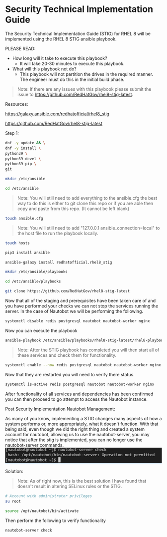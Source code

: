 # Security Technical Implementation Guide

The Security Technical Implementation Guide (STIG) for RHEL 8 will be implemented using the RHEL 8 STIG ansible playbook.

PLEASE READ:

- How long will it take to execute this playbook?
  - It will take 20-30 minutes to execute this playbook.
- What will this playbook not do?
  - This playbook will not partition the drives in the required manner. The engineer must do this in the initial build phase.

>Note: If there are any issues with this playbook please submit the issue to <https://github.com/RedHatGov/rhel8-stig-latest>.

Resources:

<https://galaxy.ansible.com/redhatofficial/rhel8_stig>

<https://github.com/RedHatGov/rhel8-stig-latest>

Step 1:

```bash
dnf -y update && \
dnf -y install \
python39 \
python39-devel \
python39-pip \
git
```

```bash
mkdir /etc/ansible
```

```bash
cd /etc/ansible
```

>Note: You will still need to add everything to the ansible.cfg the best way to do this is either to git clone this repo or if you are able then copy and paste
from this repo. (It cannot be left blank)

```bash
touch ansible.cfg
```

>Note: You will still need to add "127.0.0.1 ansible_connection=local" to the host file to run the playbook locally.

```bash
touch hosts
```

```bash
pip3 install ansible
```

```bash
ansible-galaxy install redhatofficial.rhel8_stig
```

```bash
mkdir /etc/ansible/playbooks
```

```bash
cd /etc/ansible/playbooks
```

```bash
git clone https://github.com/RedHatGov/rhel8-stig-latest 
```

Now that all of the staging and prerequisites have been taken care of and you have performed your checks we can not stop the services running the server. In the case of Nautobot we will be performing the following.

```bash
systemctl disable redis postgresql nautobot nautobot-worker nginx
```

Now you can execute the playbook

```bash
ansible-playbook /etc/ansible/playbooks/rhel8-stig-latest/rhel8-playbook-stig.yml
```

>Note: After the STIG playbook has completed you will then start all of these services and check them for functionality.

```bash
systemctl enable --now redis postgresql nautobot nautobot-worker nginx
```

Now that they are restarted you will need to verify there status.

```bash
systemctl is-active redis postgresql nautobot nautobot-worker nginx
```

After functionality of all services and dependencies has been confirmed you can then proceed to go attempt to access the Nautobot instance.

Post Security Implementation Nautobot Management:

As many of you know, implementing a STIG changes many aspects of how a system performs or, more appropriately, what it doesn't function. With that being said, even though we did the right thing and created a system account for nautobot, allowing us to use the nautobot-server, you may notice that after the stig is implemented, you can no longer use the nautobot-server commands.
![Operation Not Permitted](https://github.com/beholdenkey/Installing-Nautobot-on-RHEL-A-Complete-Walk-Through/blob/main/Resources/Images/nautobot-server_operation_not_permitted.PNG)

Solution:

>Note: As of right now, this is the best solution I have found that doesn't result in altering SELinux rules or the STIG.

```bash
# Account with administrator privileges
su root
```

```bash
source /opt/nautobot/bin/activate
```

Then perform the following to verify functionality

```bash
nautobot-server check
```
